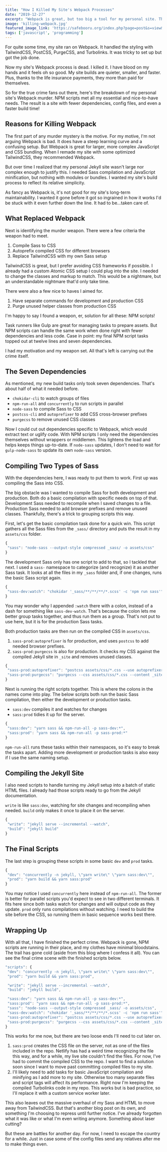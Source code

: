 ```yaml
---
title: "How I Killed My Site's Webpack Processes"
date: "2019-12-27"
excerpt: "Webpack is great, but too big a tool for my personal site. This is how I viciously murdered my Webpack processes for NPM scripts."
image: 'killing-webpack.jpg'
featured_image_link: 'https://safebooru.org/index.php?page=post&s=view&id=2676624'
tags: ['javascript', 'programming']
---
```


For quite some time, my site ran on Webpack. It handled the styling with TailwindCSS, PostCSS, PurgeCSS, and Turbolinks. It was tricky to set up but got the job done.

Now my site's Webpack process is dead. I killed it. I have blood on my hands and it feels oh so good. My site builds are quieter, smaller, and faster. Plus, thanks to the life insurance payments, they more than paid for themselves.

So for the true crime fans out there, here's the breakdown of my personal site's Webpack murder. NPM scripts met all my essential and nice-to-have needs. The result is a site with fewer dependencies, config files, and even a faster build time!

## Reasons for Killing Webpack

The first part of any murder mystery is the motive. For my motive, I'm not arguing Webpack is bad. It does have a steep learning curve and a confusing setup. But Webpack is great for larger, more complex JavaScript and CSS bundling. When I remade my site with some optimized TailwindCSS, they recommended Webpack.

But over time I realized that my personal Jekyll site wasn't large nor complex enough to justify this. I needed Sass compilation and JavaScript minification, but nothing with modules or bundles. I wanted my site's build process to reflect its relative simplicity.

As fancy as Webpack is, it's not good for my site's long-term maintainability. I wanted it gone before it got so ingrained in how it works I'd be stuck with it even further down the line. It had to be...taken care of.

## What Replaced Webpack

Next is identifying the murder weapon. There were a few criteria the weapon had to meet.

1. Compile Sass to CSS
2. Autoprefix compiled CSS for different browsers
3. Replace TailwindCSS with my own Sass setup

TailwindCSS is great, but I prefer avoiding CSS frameworks if possible. I already had a custom Atomic CSS setup I could plug into the site. I needed to change the classes and markup to match. This would be a nightmare, but an understandable nightmare that'd only take time.

There were also a few nice to haves I aimed for.

1. Have separate commands for development and production CSS
2. Purge unused helper classes from production CSS

I'm happy to say I found a weapon, er, solution for all these: NPM scripts!

Task runners like Gulp are great for managing tasks to prepare assets. But NPM scripts can handle the same work when done right with fewer dependencies and less code. Case in point: my final NPM script tasks topped out at twelve lines and seven dependencies.

I had my motivation and my weapon set. All that's left is carrying out the crime itself.

## The Seven Dependencies

As mentioned, my new build tasks only took seven dependencies. That's about half of what it needed before.

* `chokidar-cli` to watch groups of files
* `npm-run-all` and `concurrently` to run scripts in parallel
* `node-sass` to compile Sass to CSS
* `postcss-cli` and `autoprefixer` to add CSS cross-browser prefixes
* `purgecss` to remove unused CSS classes

Now I could cut out dependencies specific to Webpack, which would extract text or uglify code. With NPM scripts I only need the dependencies themselves without wrappers or middlemen. This lightens the load and helps keeps things up-to-date. If `node-sass` updates, I don't need to wait for `gulp-node-sass` to update its own `node-sass` version.

## Compiling Two Types of Sass

With the dependencies here, I was ready to put them to work. First up was compiling the Sass into CSS.

The big obstacle was I wanted to compile Sass for both development and production. Both do a basic compilation with specific needs on top of that. Development Sass needed to recompile when I saved changes to a file. Production Sass needed to add browser prefixes and remove unused classes. Thankfully, there's a trick to grouping scripts this way.

First, let's get the basic compilation task done for a quick win. This script gathers all the Sass files from the `_sass/` directory and puts the result in my `assets/css` folder.

```javascript
{
 "sass": "node-sass --output-style compressed _sass/ -o assets/css"
}
```

The development Sass only has one script to add to that, so I tackled that next. I used a `sass-` namespace to categorize (and recognize) it as another Sass task. It looks at all the files in my `_sass` folder and, if one changes, runs the basic Sass script again.

```javascript
{
 "sass-dev:watch": "chokidar '_sass/**/**/**/*.scss' -c 'npm run sass'"
}
```

You may wonder why I appended `:watch` there with a colon, instead of a dash for something like `sass-dev-watch`. That's because the colon lets me better group tasks together, and thus run them as a group. That's not put to use here, but it is for the production Sass tasks.

Both production tasks are then run on the compiled CSS in `assets/css`.

1. `sass-prod:autoprefixer` is for production, and uses `postcss` to add needed browser prefixes.
2. `sass-prod:purgecss` is also for production. It checks my CSS against the compiled Jekyll site in `_site` and removes unused classes.

```javascript
{
 "sass-prod:autoprefixer": "postcss assets/css/*.css --use autoprefixer --no-map -d assets/css",
 "sass-prod:purgecss": "purgecss --css assets/css/*.css --content _site/**/**/*.html --out assets/css"
}
```
Next is running the right scripts together. This is where the colons in the names come into play. The below scripts both run the basic Sass compilation, then either the development or production tasks.

* `sass:dev` compiles it and watches for changes
* `sass:prod` tidies it up for the server.

```javascript
{
 "sass:dev": "yarn sass && npm-run-all -p sass-dev:*",
 "sass:prod": "yarn sass && npm-run-all -p sass-prod:*"
}
```

`npm-run-all` runs these tasks within their namespaces, so it's easy to break the tasks apart. Adding more development or production tasks is also easy if I use the same naming setup.

## Compiling the Jekyll Site

I also need scripts to handle turning my Jekyll setup into a batch of static HTML files. I already had those scripts ready to go from the Jekyll documentation.

`write` is like `sass:dev`, watching for site changes and recompiling when needed. `build` only makes it once to place it on the server.

```javascript
{
 "write": "jekyll serve --incremental --watch",
 "build": "jekyll build"
}
```
## The Final Scripts

The last step is grouping these scripts in some basic `dev` and `prod` tasks.

```javascript
{
 "dev": "concurrently -n jekyll, \"yarn write\" \"yarn sass:dev\"",
 "prod": "yarn build && yarn sass:prod"
}
```

You may notice I used `concurrently` here instead of `npm-run-all`. The former is better for parallel scripts you'd expect to see in two different terminals. It fits here since both tasks watch for changes and will output code as they update. `prod` only runs compilations without watching. I need to build the site before the CSS, so running them in basic sequence works best there.

## Wrapping Up

With all that, I have finished the perfect crime. Webpack is gone, NPM scripts are running in their place, and my clothes have minimal bloodstains. The trail has gone cold (aside from this blog where I confess it all). You can see the final crime scene with the finished scripts below.

```javascript
"scripts": {
 "dev": "concurrently -n jekyll, \"yarn write\" \"yarn sass:dev\"",
 "prod": "yarn build && yarn sass:prod",

 "write": "jekyll serve --incremental --watch",
 "build": "jekyll build",

 "sass:dev": "yarn sass && npm-run-all -p sass-dev:*",
 "sass:prod": "yarn sass && npm-run-all -p sass-prod:*",
 "sass": "node-sass --output-style compressed _sass/ -o assets/css",
 "sass-dev:watch": "chokidar '_sass/**/**/**/*.scss' -c 'npm run sass'",
 "sass-prod:autoprefixer": "postcss assets/css/*.css --use autoprefixer --no-map -d assets/css",
 "sass-prod:purgecss": "purgecss --css assets/css/*.css --content _site/**/**/*.html --out assets/css"
}
```

This works for me now, but there are two loose ends I'll need to cut later on.

1. `sass:prod` creates the CSS file on the server, not as one of the files included in the repo. Netlify has had a weird time recognizing the file this way, and for a while, my live site couldn't find the files. For now, I've had to commit the compiled CSS to the repo. I want to find a solution soon since I want to move past committing compiled files to my site.
2. I'll likely need to add tasks for basic JavaScript compilation and minifying as I add more to my site. Otherwise too many separate files and script tags will affect its performance. Right now I'm keeping the compiled Turbolinks code in my repo. This works but is bad practice, so I'll replace it with a custom service worker later.

This also leaves out the massive overhaul of my Sass and HTML to move away from TailwindCSS. But that's another blog post on its own, and something I'm choosing to repress until further notice. I've already forgotten what it was like or what I'm even writing anymore. Something about laser cutting?

But these are battles for another day. For now, I need to escape the country for a while. Just in case some of the config files send any relatives after me to make things even.
